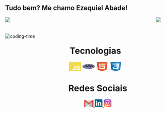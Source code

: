 ## Tudo bem? Me chamo Ezequiel Abade!

<div>
  
  <img  height="180em" src="https://github-readme-stats.vercel.app/api?username=EzequielAbade&show_icons=true&theme=great-gatsby&include_all_commits=true&count_private=true"/>
  <img align="right" height="180em" src="https://github-readme-stats.vercel.app/api/top-langs/?username=EzequielAbade&layout=compact&langs_count=16&theme=great-gatsby"/>
</div>
<br>

<div  align="center"> 
  <div style="display: inline_block"><br>
    <img align="left" height="250" alt="coding-time" src="code.gif">
    <h1 align="center">Tecnologias </h1>
    <img align="center" height="30" width="40" alt="js-icon"  src="https://raw.githubusercontent.com/devicons/devicon/master/icons/javascript/javascript-plain.svg">
    <img align="center" height="30" width="40" alt="react-icon" src="https://raw.githubusercontent.com/devicons/devicon/master/icons/php/php-original.svg">
    <img align="center" height="30" width="40" alt="html-icon" src="https://raw.githubusercontent.com/devicons/devicon/master/icons/html5/html5-original.svg">
    <img align="center" height="30" width="40" alt="css-icon" src="https://raw.githubusercontent.com/devicons/devicon/master/icons/css3/css3-original.svg">
   </div>
    
  
  <h1 align="center">Redes Sociais</h1>
    <a href = "mailto: krauser_ezequiel@hotmail.com">
      <img width="30" src="gmail.svg">
    </a>
    <a href = "https://www.linkedin.com/in/ezequiel-abade-025766208/">
      <img width="25" src="linkedin.svg">
    </a>
    <a href = "https://www.instagram.com/abadezenho/">
      <img width="25" src="instagram.png">
    </a>
</div>
  

